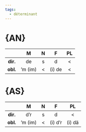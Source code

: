 ```yaml
---
tags:
  - déterminant
---
```

# {AN}

|          |    M    |  N  |   F    | PL  |
| :------: | :-----: | :-: | :----: | :-: |
| **dir.** |   de    |  s  |   d    |  <  |
| **obl.** | ’m (im) |  <  | (i) de |  <  |

# {AS}

|          |    M    |  N  |    F    |   PL   |
| :------: | :-----: | :-: | :-----: | :----: |
| **dir.** |   d’r   |  s  |    d    |   <    |
| **obl.** | ’m (im) |  <  | (i) d’r | (i) dä |
